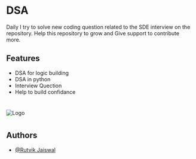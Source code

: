 
# DSA 

Daily I try to solve new coding question related to the SDE interview on the repository.
Help this repository to grow and Give support to contribute more.

## Features

- DSA for logic building
- DSA in python
- Interview Quection
- Help to build confidance


#
![Logo](https://images.unsplash.com/photo-1542831371-29b0f74f9713?ixlib=rb-4.0.3&ixid=MnwxMjA3fDB8MHxwaG90by1wYWdlfHx8fGVufDB8fHx8&auto=format&fit=crop&w=1170&q=80)
#
## Authors

- [@Rutvik Jaiswal](https://www.github.com/richedperson1)

